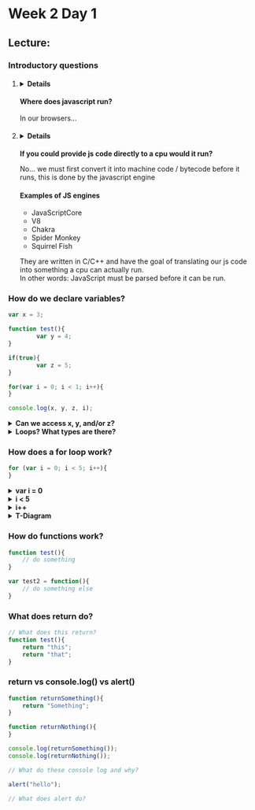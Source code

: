 # Week 2 Day 1

## Lecture:

### Introductory questions

1. #### <details> 
	<summary><strong>Where does javascript run?</strong></summary>
	<br>In our browsers... 
</details>

2. #### <details>
	<summary><strong>If you could provide js code directly to a cpu would it run?</strong></summary>
	<p>No... we must first convert it into machine code / bytecode before it runs, this is done by the javascript engine</p>
	<h4>Examples of JS engines</h4>
	<ul>
		<li>JavaScriptCore</li>
		<li>V8</li>
		<li>Chakra</li>
		<li>Spider Monkey</li>
		<li>Squirrel Fish</li>
	</ul>
	<p>They are written in C/C++ and have the goal of translating our js code into something a cpu can actually run.<br>In other words: JavaScript must be parsed before it can be run.</p>
</details>

### How do we declare variables?
```javascript
var x = 3;

function test(){
		var y = 4;
}

if(true){
		var z = 5;
}

for(var i = 0; i < 1; i++){
}

console.log(x, y, z, i);
```

<details> 
	<summary><strong>Can we access x, y, and/or z?</strong></summary>
	Variables declaration is function scoped... that means it can get into a loop or a conditional, but not into a function.
</details>

<details>
	<summary><strong>Loops? What types are there?</strong></summary> 
	<ul>
		<li>for</li>
		<li>while</li>
		<li>for/in</li>
		<li>do/while</li>
	</ul>
	<p>Don't worry about those last two, we'll talk about them in the future</p>
</details>

### How does a for loop work?	

```javascript
for (var i = 0; i < 5; i++){	
}
```
<details>
	<summary><strong>var i = 0</strong></summary>
	declares a variable i and sets it to some number
</details>

<details>
	<summary><strong>i < 5</strong></summary>
	continues running as long as this condition
</details>

<details>
	<summary><strong>i++</strong></summary>
	on each iteration do this <br><code>i++ is shorthand for i = i + 1</code>
</details>

<details>
	<summary><strong>T-Diagram</strong></summary>
	<table>
		<br><tr><th>Iteration</th><th>var i</th><th>i < 5</th></tr>
		<tr><td>1</td><td>0</td><td>true</td></tr>
		<tr><td>2</td><td>1</td><td>true</td></tr>
		<tr><td>3</td><td>2</td><td>true</td></tr>
		<tr><td>4</td><td>3</td><td>true</td></tr>
		<tr><td>5</td><td>4</td><td>true</td></tr>
		<tr><td>6</td><td>5</td><td>false</td></tr>
	</table>
</details>
		
### How do functions work?

```javascript
function test(){
	// do something
}

var test2 = function(){
	// do something else
}
```

### What does return do?

```javascript
// What does this return?
function test(){
	return "this";
	return "that";
}
```		

### return vs console.log() vs alert()

```javascript
function returnSomething(){
	return "Something";
}

function returnNothing(){
}

console.log(returnSomething());
console.log(returnNothing());

// What do these console log and why?

alert("hello");

// What does alert do?

```	